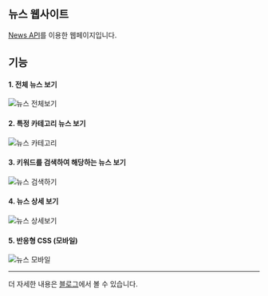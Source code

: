 ## 뉴스 웹사이트
[News API](https://newsapi.org/)를 이용한 웹페이지입니다.

## 기능
#### 1. 전체 뉴스 보기
![뉴스 전체보기](https://github.com/zz1qwop/react-news/assets/84325395/884922e2-22dc-43af-948b-0d2b7c401fe1)

#### 2. 특정 카테고리 뉴스 보기
![뉴스 카테고리](https://github.com/zz1qwop/react-news/assets/84325395/524f9aa8-d835-49c8-b18c-0edfe6736cfc)

#### 3. 키워드를 검색하여 해당하는 뉴스 보기
![뉴스 검색하기](https://github.com/zz1qwop/react-news/assets/84325395/02c01d7a-6b77-40c6-810c-7d80c59d6346)

#### 4. 뉴스 상세 보기
![뉴스 상세보기](https://github.com/zz1qwop/react-news/assets/84325395/02a28e15-0e20-4e20-bb45-dc459e9e26d8)

#### 5. 반응형 CSS (모바일)
![뉴스 모바일](https://github.com/zz1qwop/react-news/assets/84325395/46851f44-7703-4f87-9c55-c71ef39b4487)

***

더 자세한 내용은 [블로그](https://velog.io/@zz1qwop/React-News-%ED%94%84%EB%A1%9C%EC%A0%9D%ED%8A%B8)에서 볼 수 있습니다.
